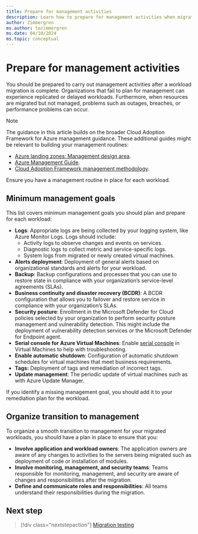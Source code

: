 ```yaml
---
title: Prepare for management activities
description: Learn how to prepare for management activities when migrating workloads to Azure with the Cloud Adoption Framework.
author: Zimmergren
ms.author: tozimmergren
ms.date: 04/10/2024
ms.topic: conceptual
---
```


# Prepare for management activities

You should be prepared to carry out management activities after a workload migration is complete. Organizations that fail to plan for management can experience replicated or delayed workloads. Furthermore, when resources are migrated but not managed, problems such as outages, breaches, or performance problems can occur.

> [!NOTE]
> The guidance in this article builds on the broader Cloud Adoption Framework for Azure management guidance. These additional guides might be relevant to building your management routines:
>
> - [Azure landing zones: Management design area](/azure/cloud-adoption-framework/ready/landing-zone/design-area/management).
> - [Azure Management Guide](/azure/cloud-adoption-framework/manage/azure-management-guide/).
> - [Cloud Adoption Framework management methodology](/azure/cloud-adoption-framework/manage/).

Ensure you have a management routine in place for each workload.

## Minimum management goals

This list covers minimum management goals you should plan and prepare for each workload:

- **Logs**: Appropriate logs are being collected by your logging system, like Azure Monitor Logs. Logs should include:
  - Activity logs to observe changes and events on services.
  - Diagnostic logs to collect metric and service-specific logs.
  - System logs from migrated or newly created virtual machines.
- **Alerts deployment**: Deployment of general alerts based on organizational standards and alerts for your workload.
- **Backup**: Backup configurations and processes that you can use to restore state in compliance with your organization’s service-level agreements (SLAs).
- **Business continuity and disaster recovery (BCDR)**: A BCDR configuration that allows you to failover and restore service in compliance with your organization’s SLAs.
- **Security posture**: Enrollment in the Microsoft Defender for Cloud policies selected by your organization to perform security posture management and vulnerability detection. This might include the deployment of vulnerability detection services or the Microsoft Defender for Endpoint agent.
- **Serial console for Azure Virtual Machines**: Enable [serial console](/troubleshoot/azure/virtual-machines/serial-console-overview) in Virtual Machines to help with troubleshooting.
- **Enable automatic shutdown**: Configuration of automatic shutdown schedules for virtual machines that meet business requirements.
- **Tags:** Deployment of tags and remediation of incorrect tags.
- **Update management**: The periodic update of virtual machines such as with Azure Update Manager.

If you identify a missing management goal, you should add it to your remediation plan for the workload.

## Organize transition to management

To organize a smooth transition to management for your migrated workloads, you should have a plan in place to ensure that you:

- **Involve application and workload owners**: The application owners are aware of any changes to activities to the servers being migrated such as deployment of code or installation of modules.
- **Involve monitoring, management, and security teams**: Teams responsible for monitoring, management, and security are aware of changes and responsibilities after the migration.
- **Define and communicate roles and responsibilities**: All teams understand their responsibilities during the migration.

## Next step

> [!div class="nextstepaction"]
> [Migration testing](./migration-test.md)